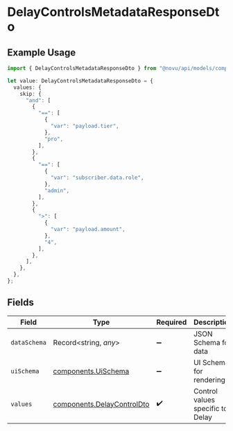 # DelayControlsMetadataResponseDto

## Example Usage

```typescript
import { DelayControlsMetadataResponseDto } from "@novu/api/models/components";

let value: DelayControlsMetadataResponseDto = {
  values: {
    skip: {
      "and": [
        {
          "==": [
            {
              "var": "payload.tier",
            },
            "pro",
          ],
        },
        {
          "==": [
            {
              "var": "subscriber.data.role",
            },
            "admin",
          ],
        },
        {
          ">": [
            {
              "var": "payload.amount",
            },
            "4",
          ],
        },
      ],
    },
  },
};
```

## Fields

| Field                                                                    | Type                                                                     | Required                                                                 | Description                                                              |
| ------------------------------------------------------------------------ | ------------------------------------------------------------------------ | ------------------------------------------------------------------------ | ------------------------------------------------------------------------ |
| `dataSchema`                                                             | Record<string, *any*>                                                    | :heavy_minus_sign:                                                       | JSON Schema for data                                                     |
| `uiSchema`                                                               | [components.UiSchema](../../models/components/uischema.md)               | :heavy_minus_sign:                                                       | UI Schema for rendering                                                  |
| `values`                                                                 | [components.DelayControlDto](../../models/components/delaycontroldto.md) | :heavy_check_mark:                                                       | Control values specific to Delay                                         |